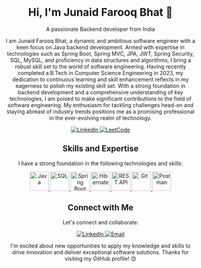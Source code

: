 <!-- Header Section -->

<h1 align="center">Hi, I'm Junaid Farooq Bhat 👋</h1>

<p align="center">A passionate Backend developer from India</p>

<!-- Introduction Section -->
<p align="center">
 I am Junaid Farooq Bhat, a dynamic and ambitious software engineer with a keen focus on Java backend development. Armed with expertise in technologies such as Spring Boot, Spring MVC, JPA, JWT, Spring Security, SQL, MySQL, and proficiency in data structures and algorithms, I bring a robust skill set to the world of software engineering.
Having recently completed a B.Tech in Computer Science Engineering in 2023, my dedication to continuous learning and skill enhancement reflects in my eagerness to polish my existing skill set.
With a strong foundation in backend development and a comprehensive understanding of key technologies, I am poised to make significant contributions to the field of software engineering. My enthusiasm for tackling challenges head-on and staying abreast of industry trends positions me as a promising professional in the ever-evolving realm of technology.
</p>

<!-- Badges Section (Add relevant badges like LinkedIn, GitHub, etc.) -->
<p align="center">
  <a href="https://www.linkedin.com/in/junaid-farooq-bhat-1092771a6/">
    <img alt="LinkedIn" src="https://img.shields.io/badge/LinkedIn-Junaid%20Farooq%20Bhat-blue?style=flat&logo=linkedin">
  </a>
  <a href="https://leetcode.com/JunaidFarooqBhat/">
    <img alt="LeetCode" src="https://img.shields.io/badge/LeetCode-junaidfarooqbhat-brightgreen?style=flat">
  </a>
  <!-- Add more badges as needed -->
</p>

<!-- Skills Section -->
<h2 align="center">Skills and Expertise</h2>
<p align="center">
  I have a strong foundation in the following technologies and skills:
</p>
<p align="center">
  <a href="https://logos-world.net/wp-content/uploads/2022/07/Java-Logo.png">
    <img src="https://logos-world.net/wp-content/uploads/2022/07/Java-Logo.png" alt="Java" width="50">
  </a>
  <a href="https://upload.wikimedia.org/wikipedia/commons/8/87/Sql_data_base_with_logo.png">
    <img src="https://upload.wikimedia.org/wikipedia/commons/8/87/Sql_data_base_with_logo.png" alt="SQL" width="50">
  </a>
  <a href="https://spring.io/">
    <img src="https://spring.io/" alt="Spring Boot" width="50">
  </a>
  <a href="https://hibernate.org/">
    <img src="https://hibernate.org/images/hibernate-logo.svg" alt="Hibernate" width="50">
  </a>
  <a href="https://www.facebook.com/photo?fbid=183162744257244&set=pcb.679314096482573">
    <img src="https://www.facebook.com/photo?fbid=183162744257244&set=pcb.679314096482573" alt="REST API" width="50">
  </a>
  <a href="https://git-scm.com/">
    <img src="https://git-scm.com/images/logos/downloads/Git-Logo-2Color.png" alt="Git" width="50">
  </a>
  <a href="https://www.postman.com/">
    <img src="https://voyager.postman.com/logo/postman-logo-orange-stacked.svg" alt="Postman" width="50">
  </a>
</p>

<!-- Contact Section -->
<h2 align="center">Connect with Me</h2>
<p align="center">
  Let's connect and collaborate:
</p>
<p align="center">
  <a href="https://www.linkedin.com/in/junaid-farooq-bhat-1092771a6/">
    <img alt="LinkedIn" src="https://img.shields.io/badge/LinkedIn-Junaid%20Farooq%20Bhat-blue?style=flat&logo=linkedin">
  </a>
  <a href="mailto:junaidbhat6258@gmail.com">
    <img alt="Email" src="https://img.shields.io/badge/Email-junaidbhat%6258@gmail.com-red?style=flat">
  </a>
</p>

<!-- Footer Section -->
<p align="center">
  I'm excited about new opportunities to apply my knowledge and skills to drive innovation and deliver exceptional software solutions. Thanks for visiting my GitHub profile! 😊
</p>
